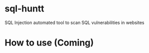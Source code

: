 # sql-huntt
SQL Injection automated tool to scan SQL vulnerabilities in websites

# How to use (Coming)

